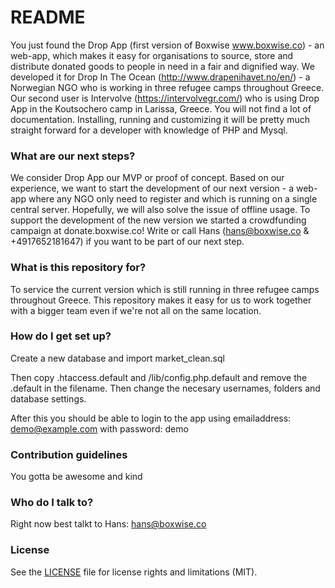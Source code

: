 # README #

You just found the Drop App (first version of Boxwise www.boxwise.co) - an web-app, which makes it easy for organisations to source, store and distribute donated goods to people in need in a fair and dignified way.
We developed it for Drop In The Ocean (http://www.drapenihavet.no/en/) - a Norwegian NGO who is working in three refugee camps throughout Greece. Our second user is Intervolve (https://intervolvegr.com/) who is using Drop App in the Koutsochero camp in Larissa, Greece.
You will not find a lot of documentation. Installing, running and customizing it will be pretty much straight forward for a developer with knowledge of PHP and Mysql.

### What are our next steps? ###

We consider Drop App our MVP or proof of concept. Based on our experience, we want to start the development of our next version - a web-app where any NGO only need to register and which is running on a single central server. Hopefully, we will also solve the issue of offline usage.
To support the development of the new version we started a crowdfunding campaign at donate.boxwise.co!
Write or call Hans (hans@boxwise.co & +4917652181647) if you want to be part of our next step. 

### What is this repository for? ###

To service the current version which is still running in three refugee camps throughout Greece. This repository makes it easy for us to work together with a bigger team even if we're not all on the same location.

### How do I get set up? ###

Create a new database and import market_clean.sql

Then copy .htaccess.default and /lib/config.php.default and remove the .default in the filename. Then change the necesary usernames, folders and database settings.

After this you should be able to login to the app using emailaddress: demo@example.com with password: demo

### Contribution guidelines ###

You gotta be awesome and kind

### Who do I talk to? ###

Right now best talkt to Hans: hans@boxwise.co

### License ###

See the [LICENSE](LICENSE.md) file for license rights and limitations (MIT).